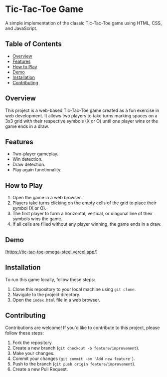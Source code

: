 # Tic-Tac-Toe Game

A simple implementation of the classic Tic-Tac-Toe game using HTML, CSS, and JavaScript.

## Table of Contents

- [Overview](#overview)
- [Features](#features)
- [How to Play](#how-to-play)
- [Demo](#demo)
- [Installation](#installation)
- [Contributing](#contributing)

## Overview

This project is a web-based Tic-Tac-Toe game created as a fun exercise in web development. It allows two players to take turns marking spaces on a 3x3 grid with their respective symbols (X or O) until one player wins or the game ends in a draw.

## Features

- Two-player gameplay.
- Win detection.
- Draw detection.
- Play again functionality.

## How to Play

1. Open the game in a web browser.
2. Players take turns clicking on the empty cells of the grid to place their symbol (X or O).
3. The first player to form a horizontal, vertical, or diagonal line of their symbols wins the game.
4. If all cells are filled without any player winning, the game ends in a draw.

## Demo

[https://tic-tac-toe-omega-steel.vercel.app/]

## Installation

To run this game locally, follow these steps:

1. Clone this repository to your local machine using `git clone`.
2. Navigate to the project directory.
3. Open the `index.html` file in a web browser.

## Contributing

Contributions are welcome! If you'd like to contribute to this project, please follow these steps:

1. Fork the repository.
2. Create a new branch (`git checkout -b feature/improvement`).
3. Make your changes.
4. Commit your changes (`git commit -am 'Add new feature'`).
5. Push to the branch (`git push origin feature/improvement`).
6. Create a new Pull Request.

